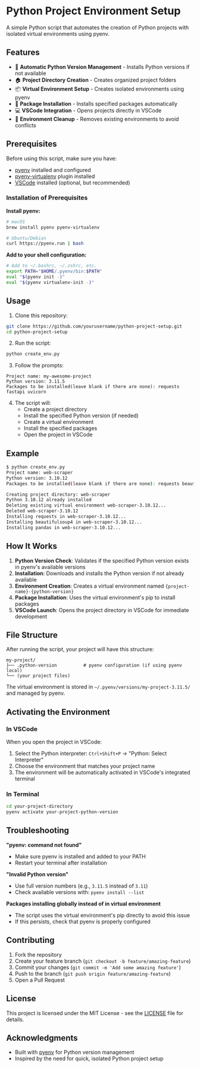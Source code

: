 # Python Project Environment Setup

A simple Python script that automates the creation of Python projects with isolated virtual environments using pyenv.

## Features

- 🐍 **Automatic Python Version Management** - Installs Python versions if not available
- 🏠 **Project Directory Creation** - Creates organized project folders
- 📦 **Virtual Environment Setup** - Creates isolated environments using pyenv
- 🔧 **Package Installation** - Installs specified packages automatically
- 💻 **VSCode Integration** - Opens projects directly in VSCode
- 🔄 **Environment Cleanup** - Removes existing environments to avoid conflicts

## Prerequisites

Before using this script, make sure you have:

- [pyenv](https://github.com/pyenv/pyenv) installed and configured
- [pyenv-virtualenv](https://github.com/pyenv/pyenv-virtualenv) plugin installed
- [VSCode](https://code.visualstudio.com/) installed (optional, but recommended)

### Installation of Prerequisites

**Install pyenv:**
```bash
# macOS
brew install pyenv pyenv-virtualenv

# Ubuntu/Debian
curl https://pyenv.run | bash
```

**Add to your shell configuration:**
```bash
# Add to ~/.bashrc, ~/.zshrc, etc.
export PATH="$HOME/.pyenv/bin:$PATH"
eval "$(pyenv init -)"
eval "$(pyenv virtualenv-init -)"
```

## Usage

1. Clone this repository:
```bash
git clone https://github.com/yourusername/python-project-setup.git
cd python-project-setup
```

2. Run the script:
```bash
python create_env.py
```

3. Follow the prompts:
```
Project name: my-awesome-project
Python version: 3.11.5
Packages to be installed(leave blank if there are none): requests fastapi uvicorn
```

4. The script will:
   - Create a project directory
   - Install the specified Python version (if needed)
   - Create a virtual environment
   - Install the specified packages
   - Open the project in VSCode

## Example

```bash
$ python create_env.py
Project name: web-scraper
Python version: 3.10.12
Packages to be installed(leave blank if there are none): requests beautifulsoup4 pandas

Creating project directory: web-scraper
Python 3.10.12 already installed
Deleting existing virtual environment web-scraper-3.10.12...
Deleted web-scraper-3.10.12
Installing requests in web-scraper-3.10.12...
Installing beautifulsoup4 in web-scraper-3.10.12...
Installing pandas in web-scraper-3.10.12...
```

## How It Works

1. **Python Version Check**: Validates if the specified Python version exists in pyenv's available versions
2. **Installation**: Downloads and installs the Python version if not already available
3. **Environment Creation**: Creates a virtual environment named `{project-name}-{python-version}`
4. **Package Installation**: Uses the virtual environment's pip to install packages
5. **VSCode Launch**: Opens the project directory in VSCode for immediate development

## File Structure

After running the script, your project will have this structure:

```
my-project/
├── .python-version          # pyenv configuration (if using pyenv local)
└── (your project files)
```

The virtual environment is stored in `~/.pyenv/versions/my-project-3.11.5/` and managed by pyenv.

## Activating the Environment

### In VSCode
When you open the project in VSCode:
1. Select the Python interpreter: `Ctrl+Shift+P` → "Python: Select Interpreter"
2. Choose the environment that matches your project name
3. The environment will be automatically activated in VSCode's integrated terminal

### In Terminal
```bash
cd your-project-directory
pyenv activate your-project-python-version
```

## Troubleshooting

**"pyenv: command not found"**
- Make sure pyenv is installed and added to your PATH
- Restart your terminal after installation

**"Invalid Python version"**
- Use full version numbers (e.g., `3.11.5` instead of `3.11`)
- Check available versions with: `pyenv install --list`

**Packages installing globally instead of in virtual environment**
- The script uses the virtual environment's pip directly to avoid this issue
- If this persists, check that pyenv is properly configured

## Contributing

1. Fork the repository
2. Create your feature branch (`git checkout -b feature/amazing-feature`)
3. Commit your changes (`git commit -m 'Add some amazing feature'`)
4. Push to the branch (`git push origin feature/amazing-feature`)
5. Open a Pull Request

## License

This project is licensed under the MIT License - see the [LICENSE](LICENSE) file for details.

## Acknowledgments

- Built with [pyenv](https://github.com/pyenv/pyenv) for Python version management
- Inspired by the need for quick, isolated Python project setup